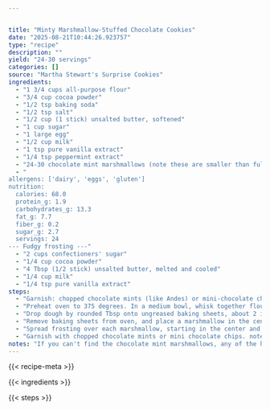 ```yaml
---


title: "Minty Marshmallow-Stuffed Chocolate Cookies"
date: "2025-08-21T10:44:26.923757"
type: "recipe"
description: ""
yield: "24-30 servings"
categories: []
source: "Martha Stewart's Surprise Cookies"
ingredients:
  - "1 3/4 cups all-purpose flour"
  - "3/4 cup cocoa powder"
  - "1/2 tsp baking soda"
  - "1/2 tsp salt"
  - "1/2 cup (1 stick) unsalted butter, softened"
  - "1 cup sugar"
  - "1 large egg"
  - "1/2 cup milk"
  - "1 tsp pure vanilla extract"
  - "1/4 tsp peppermint extract"
  - "24-30 chocolate mint marshmallows (note these are smaller than full-size mallows…if you use the full-size, you'll need to cut in half.)"
  - "
allergens: ['dairy', 'eggs', 'gluten']
nutrition:
  calories: 68.0
  protein_g: 1.9
  carbohydrates_g: 13.3
  fat_g: 7.7
  fiber_g: 0.2
  sugar_g: 2.7
  servings: 24
--- Fudgy frosting ---"
  - "2 cups confectioners' sugar"
  - "1/4 cup cocoa powder"
  - "4 Tbsp (1/2 stick) unsalted butter, melted and cooled"
  - "1/4 cup milk"
  - "1/4 tsp pure vanilla extract"
steps:
  - "Garnish: chopped chocolate mints (like Andes) or mini-chocolate chips"
  - "Preheat oven to 375 degrees. In a medium bowl, whisk together flour, cocoa powder, baking soda, and salt; set aside. Cream butter and sugar until light and fluffy, about 2 minutes. Add egg, milk, and extracts, and beat until well combined. Add reserved flour mixture; mix on low speed until combined."
  - "Drop dough by rounded Tbsp onto ungreased baking sheets, about 2 inches apart. Bake until cookies begin to spread and become firm, about 7 minutes."
  - "Remove baking sheets from oven, and place a marshmallow in the center of each cookie, pressing down slightly. Return to oven, and continue baking until marshmallows begins to melt, 2 to 3 minutes. Remove from oven and press down on marshmallows to flatten. (See picture…this is after I pushed down to flatten a bit.) Transfer cookies to a wire rack to cool completely before frosting. To make the frosting, sift confectioners sugar and cocoa into a medium bowl. Use an electric mixer to stir in butter. Add milk and vanilla, and beat until well-combined."
  - "Spread frosting over each marshmallow, starting in the center and continuing outward until marshmallow is covered."
  - "Garnish with chopped chocolate mints or mini chocolate chips. note: Store covered in the fridge. I think these are even better on the second and third day!"
notes: "If you can't find the chocolate mint marshmallows, any of the holiday flavors will do."
---
```


{{< recipe-meta >}}

{{< ingredients >}}

{{< steps >}}
